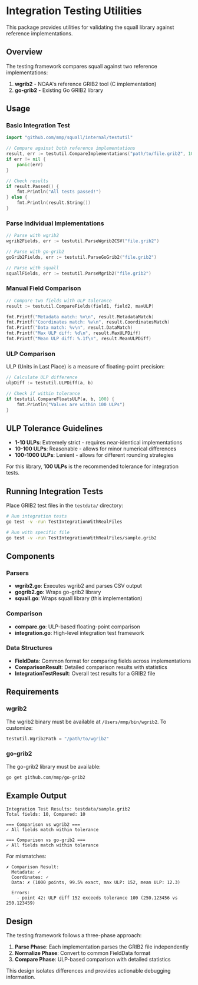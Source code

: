 # Integration Testing Utilities

This package provides utilities for validating the squall library against reference implementations.

## Overview

The testing framework compares squall against two reference implementations:

1. **wgrib2** - NOAA's reference GRIB2 tool (C implementation)
2. **go-grib2** - Existing Go GRIB2 library

## Usage

### Basic Integration Test

```go
import "github.com/mmp/squall/internal/testutil"

// Compare against both reference implementations
result, err := testutil.CompareImplementations("path/to/file.grib2", 100)
if err != nil {
    panic(err)
}

// Check results
if result.Passed() {
    fmt.Println("All tests passed!")
} else {
    fmt.Println(result.String())
}
```

### Parse Individual Implementations

```go
// Parse with wgrib2
wgrib2Fields, err := testutil.ParseWgrib2CSV("file.grib2")

// Parse with go-grib2
goGrib2Fields, err := testutil.ParseGoGrib2("file.grib2")

// Parse with squall
squallFields, err := testutil.ParseMgrib2("file.grib2")
```

### Manual Field Comparison

```go
// Compare two fields with ULP tolerance
result := testutil.CompareFields(field1, field2, maxULP)

fmt.Printf("Metadata match: %v\n", result.MetadataMatch)
fmt.Printf("Coordinates match: %v\n", result.CoordinatesMatch)
fmt.Printf("Data match: %v\n", result.DataMatch)
fmt.Printf("Max ULP diff: %d\n", result.MaxULPDiff)
fmt.Printf("Mean ULP diff: %.1f\n", result.MeanULPDiff)
```

### ULP Comparison

ULP (Units in Last Place) is a measure of floating-point precision:

```go
// Calculate ULP difference
ulpDiff := testutil.ULPDiff(a, b)

// Check if within tolerance
if testutil.CompareFloatsULP(a, b, 100) {
    fmt.Println("Values are within 100 ULPs")
}
```

## ULP Tolerance Guidelines

- **1-10 ULPs**: Extremely strict - requires near-identical implementations
- **10-100 ULPs**: Reasonable - allows for minor numerical differences
- **100-1000 ULPs**: Lenient - allows for different rounding strategies

For this library, **100 ULPs** is the recommended tolerance for integration tests.

## Running Integration Tests

Place GRIB2 test files in the `testdata/` directory:

```bash
# Run integration tests
go test -v -run TestIntegrationWithRealFiles

# Run with specific file
go test -v -run TestIntegrationWithRealFiles/sample.grib2
```

## Components

### Parsers

- **wgrib2.go**: Executes wgrib2 and parses CSV output
- **gogrib2.go**: Wraps go-grib2 library
- **squall.go**: Wraps squall library (this implementation)

### Comparison

- **compare.go**: ULP-based floating-point comparison
- **integration.go**: High-level integration test framework

### Data Structures

- **FieldData**: Common format for comparing fields across implementations
- **ComparisonResult**: Detailed comparison results with statistics
- **IntegrationTestResult**: Overall test results for a GRIB2 file

## Requirements

### wgrib2

The wgrib2 binary must be available at `/Users/mmp/bin/wgrib2`. To customize:

```go
testutil.Wgrib2Path = "/path/to/wgrib2"
```

### go-grib2

The go-grib2 library must be available:

```bash
go get github.com/mmp/go-grib2
```

## Example Output

```
Integration Test Results: testdata/sample.grib2
Total fields: 10, Compared: 10

=== Comparison vs wgrib2 ===
✓ All fields match within tolerance

=== Comparison vs go-grib2 ===
✓ All fields match within tolerance
```

For mismatches:

```
✗ Comparison Result:
  Metadata: ✓
  Coordinates: ✓
  Data: ✗ (1000 points, 99.5% exact, max ULP: 152, mean ULP: 12.3)

  Errors:
    - point 42: ULP diff 152 exceeds tolerance 100 (250.123456 vs 250.123459)
```

## Design

The testing framework follows a three-phase approach:

1. **Parse Phase**: Each implementation parses the GRIB2 file independently
2. **Normalize Phase**: Convert to common FieldData format
3. **Compare Phase**: ULP-based comparison with detailed statistics

This design isolates differences and provides actionable debugging information.
